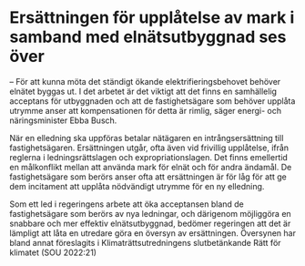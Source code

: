 # Ersättningen för upplåtelse av mark i samband med elnätsutbyggnad ses över

– För att kunna möta det ständigt ökande elektrifieringsbehovet behöver elnätet byggas ut. I det arbetet är det viktigt att det finns en samhällelig acceptans för utbyggnaden och att de fastighetsägare som behöver upplåta utrymme anser att kompensationen för detta är rimlig, säger energi- och näringsminister Ebba Busch.

När en elledning ska uppföras betalar nätägaren en intrångsersättning till fastighetsägaren. Ersättningen utgår, ofta även vid frivillig upplåtelse, ifrån reglerna i ledningsrättslagen och expropriationslagen. Det finns emellertid en målkonflikt mellan att använda mark för elnät och för andra ändamål. De fastighetsägare som berörs anser ofta att ersättningen är för låg för att ge dem incitament att upplåta nödvändigt utrymme för en ny elledning.

Som ett led i regeringens arbete att öka acceptansen bland de fastighetsägare som berörs av nya ledningar, och därigenom möjliggöra en snabbare och mer effektiv elnätsutbyggnad, bedömer regeringen att det är lämpligt att låta en utredare göra en översyn av ersättningen. Översynen har bland annat föreslagits i Klimaträttsutredningens slutbetänkande Rätt för klimatet (SOU 2022:21)
